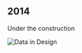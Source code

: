 ## 2014

Under the construction

![Data in Design](https://namjulee.github.io/njs-lab-public/project/2014-screen-lighting/2014-screen-lighting.jpg)
